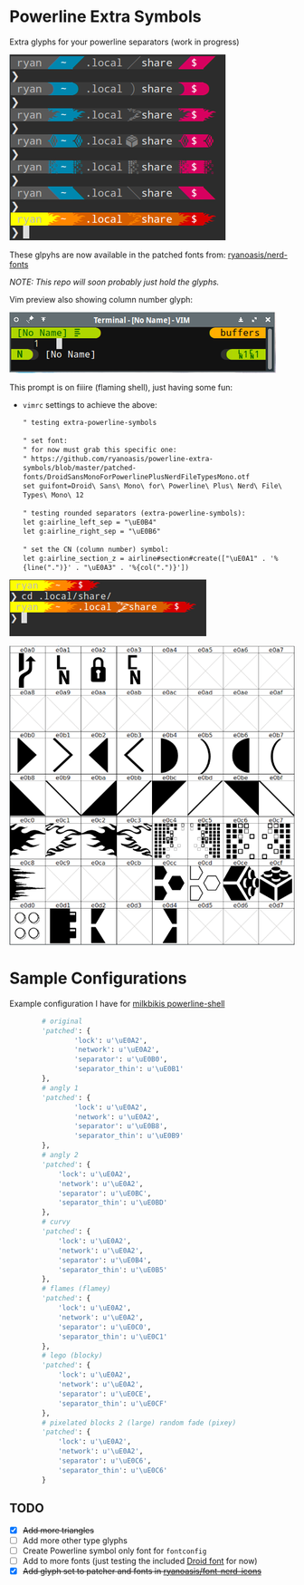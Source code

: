 # Powerline Extra Symbols

Extra glyphs for your powerline separators (work in progress)

![preview](preview.png)

These glpyhs are now available in the patched fonts from: [ryanoasis/nerd-fonts](https://github.com/ryanoasis/nerd-fonts)

_NOTE: This repo will soon probably just hold the glyphs._

Vim preview also showing column number glyph:

![preview](preview-3.png)

This prompt is on fiiire (flaming shell), just having some fun:

* `vimrc` settings to achieve the above:
  ```vim
  " testing extra-powerline-symbols

  " set font:
  " for now must grab this specific one:
  " https://github.com/ryanoasis/powerline-extra-symbols/blob/master/patched-fonts/DroidSansMonoForPowerlinePlusNerdFileTypesMono.otf
  set guifont=Droid\ Sans\ Mono\ for\ Powerline\ Plus\ Nerd\ File\ Types\ Mono\ 12

  " testing rounded separators (extra-powerline-symbols):
  let g:airline_left_sep = "\uE0B4"
  let g:airline_right_sep = "\uE0B6"

  " set the CN (column number) symbol:
  let g:airline_section_z = airline#section#create(["\uE0A1" . '%{line(".")}' . "\uE0A3" . '%{col(".")}'])
  ```

![preview](preview-4.png)

![font forge](fontforge.png)

# Sample Configurations

Example configuration I have for [milkbikis powerline-shell](https://github.com/milkbikis/powerline-shell)

```py
        # original
        'patched': {
                'lock': u'\uE0A2',
                'network': u'\uE0A2',
                'separator': u'\uE0B0',
                'separator_thin': u'\uE0B1'
        },
        # angly 1
        'patched': {
                'lock': u'\uE0A2',
                'network': u'\uE0A2',
                'separator': u'\uE0B8',
                'separator_thin': u'\uE0B9'
        },
        # angly 2
        'patched': {
        	'lock': u'\uE0A2',
        	'network': u'\uE0A2',
        	'separator': u'\uE0BC',
        	'separator_thin': u'\uE0BD'
        },
        # curvy
        'patched': {
        	'lock': u'\uE0A2',
        	'network': u'\uE0A2',
        	'separator': u'\uE0B4',
        	'separator_thin': u'\uE0B5'
        },
        # flames (flamey)
        'patched': {
        	'lock': u'\uE0A2',
        	'network': u'\uE0A2',
        	'separator': u'\uE0C0',
        	'separator_thin': u'\uE0C1'
        },
        # lego (blocky)
        'patched': {
        	'lock': u'\uE0A2',
        	'network': u'\uE0A2',
        	'separator': u'\uE0CE',
        	'separator_thin': u'\uE0CF'
        },
        # pixelated blocks 2 (large) random fade (pixey)
        'patched': {
        	'lock': u'\uE0A2',
        	'network': u'\uE0A2',
        	'separator': u'\uE0C6',
        	'separator_thin': u'\uE0C6'
        }
```

## TODO

* [X] ~~Add more triangles~~
* [ ] Add more other type glyphs
* [ ] Create Powerline symbol only font for `fontconfig`
* [ ] Add to more fonts (just testing the included [Droid font](/patched-fonts) for now)
* [X] ~~Add glyph set to patcher and fonts in [ryanoasis/font-nerd-icons](https://github.com/ryanoasis/font-nerd-icons)~~
